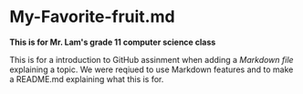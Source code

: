 # My-Favorite-fruit.md
__This is for Mr. Lam's grade 11 computer science class__

This is for a introduction to GitHub assinment when adding a *Markdown file* explaining a topic. We were reqiued to use Markdown features and to make a README.md explaining what this is for.  
